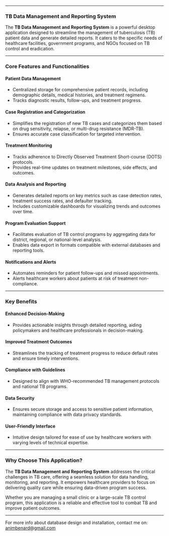 
---

### **TB Data Management and Reporting System**  

The **TB Data Management and Reporting System** is a powerful desktop application designed to streamline the management of tuberculosis (TB) patient data and generate detailed reports. It caters to the specific needs of healthcare facilities, government programs, and NGOs focused on TB control and eradication.  

---

### **Core Features and Functionalities**  

#### **Patient Data Management**  
- Centralized storage for comprehensive patient records, including demographic details, medical histories, and treatment regimens.  
- Tracks diagnostic results, follow-ups, and treatment progress.  

#### **Case Registration and Categorization**  
- Simplifies the registration of new TB cases and categorizes them based on drug sensitivity, relapse, or multi-drug resistance (MDR-TB).  
- Ensures accurate case classification for targeted intervention.  

#### **Treatment Monitoring**  
- Tracks adherence to Directly Observed Treatment Short-course (DOTS) protocols.  
- Provides real-time updates on treatment milestones, side effects, and outcomes.  

#### **Data Analysis and Reporting**  
- Generates detailed reports on key metrics such as case detection rates, treatment success rates, and defaulter tracking.  
- Includes customizable dashboards for visualizing trends and outcomes over time.  

#### **Program Evaluation Support**  
- Facilitates evaluation of TB control programs by aggregating data for district, regional, or national-level analysis.  
- Enables data export in formats compatible with external databases and reporting tools.  

#### **Notifications and Alerts**  
- Automates reminders for patient follow-ups and missed appointments.  
- Alerts healthcare workers about patients at risk of treatment non-compliance.  

---

### **Key Benefits**  

#### **Enhanced Decision-Making**  
- Provides actionable insights through detailed reporting, aiding policymakers and healthcare professionals in decision-making.  

#### **Improved Treatment Outcomes**  
- Streamlines the tracking of treatment progress to reduce default rates and ensure timely interventions.  

#### **Compliance with Guidelines**  
- Designed to align with WHO-recommended TB management protocols and national TB programs.  

#### **Data Security**  
- Ensures secure storage and access to sensitive patient information, maintaining compliance with data privacy standards.  

#### **User-Friendly Interface**  
- Intuitive design tailored for ease of use by healthcare workers with varying levels of technical expertise.  

---

### **Why Choose This Application?**  
The **TB Data Management and Reporting System** addresses the critical challenges in TB care, offering a seamless solution for data handling, monitoring, and reporting. It empowers healthcare providers to focus on delivering quality care while ensuring data-driven program success.  

Whether you are managing a small clinic or a large-scale TB control program, this application is a reliable and effective tool to combat TB and improve patient outcomes.  

---
For more info about database design and installation, contact me on: animbenard@gmail.com
